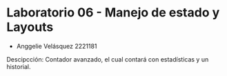 # Laboratorio 06 - Manejo de estado y Layouts
* Anggelie Velásquez 2221181
  
Descipcción: Contador avanzado, el cual contará con estadísticas y un historial.
